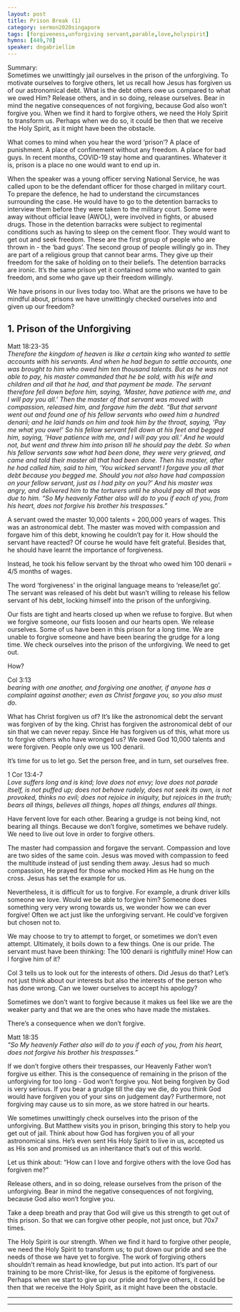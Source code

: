 ```yaml
---
layout: post
title: Prison Break (1)
category: sermon2020singapore
tags: [forgiveness,unforgiving servant,parable,love,holyspirit]
hymns: [449,70]
speaker: dngabriellim
---
```

Summary:  
Sometimes we unwittingly jail ourselves in the prison of the unforgiving. To motivate ourselves to forgive others, let us recall how Jesus has forgiven us of our astronomical debt. What is the debt others owe us compared to what we owed Him? Release others, and in so doing, release ourselves. Bear in mind the negative consequences of not forgiving, because God also won’t forgive you. When we find it hard to forgive others, we need the Holy Spirit to transform us. Perhaps when we do so, it could be then that we receive the Holy Spirit, as it might have been the obstacle. 

What comes to mind when you hear the word ‘prison’? A place of punishment. A place of confinement without any freedom. A place for bad guys. In recent months, COVID-19 stay home and quarantines. Whatever it is, prison is a place no one would want to end up in. 

When the speaker was a young officer serving National Service, he was called upon to be the defendant officer for those charged in military court. To prepare the defence, he had to understand the circumstances surrounding the case. He would have to go to the detention barracks to interview them before they were taken to the military court. Some were away without official leave (AWOL), were involved in fights, or abused drugs. Those in the detention barracks were subject to regimental conditions such as having to sleep on the cement floor. They would want to get out and seek freedom. These are the first group of people who are thrown in - the ‘bad guys’. The second group of people willingly go in. They are part of a religious group that cannot bear arms. They give up their freedom for the sake of holding on to their beliefs. The detention barracks are ironic. It’s the same prison yet it contained some who wanted to gain freedom, and some who gave up their freedom willingly. 

We have prisons in our lives today too. What are the prisons we have to be mindful about, prisons we have unwittingly checked ourselves into and given up our freedom?

## 1. Prison of the Unforgiving
Matt 18:23-35  
*Therefore the kingdom of heaven is like a certain king who wanted to settle accounts with his servants. And when he had begun to settle accounts, one was brought to him who owed him ten thousand talents. But as he was not able to pay, his master commanded that he be sold, with his wife and children and all that he had, and that payment be made. The servant therefore fell down before him, saying, ‘Master, have patience with me, and I will pay you all.’ Then the master of that servant was moved with compassion, released him, and forgave him the debt.
“But that servant went out and found one of his fellow servants who owed him a hundred denarii; and he laid hands on him and took him by the throat, saying, ‘Pay me what you owe!’ So his fellow servant fell down at his feet and begged him, saying, ‘Have patience with me, and I will pay you all.’ And he would not, but went and threw him into prison till he should pay the debt. So when his fellow servants saw what had been done, they were very grieved, and came and told their master all that had been done. Then his master, after he had called him, said to him, ‘You wicked servant! I forgave you all that debt because you begged me. Should you not also have had compassion on your fellow servant, just as I had pity on you?’ And his master was angry, and delivered him to the torturers until he should pay all that was due to him.
“So My heavenly Father also will do to you if each of you, from his heart, does not forgive his brother his trespasses.”*

A servant owed the master 10,000 talents = 200,000 years of wages. This was an astronomical debt. The master was moved with compassion and forgave him of this debt, knowing he couldn’t pay for it. How should the servant have reacted? Of course he would have felt grateful. Besides that, he should have learnt the importance of forgiveness. 

Instead, he took his fellow servant by the throat who owed him 100 denarii = 4/5 months of wages.

The word ‘forgiveness’ in the original language means to ‘release/let go’. The servant was released of his debt but wasn’t willing to release his fellow servant of his debt, locking himself into the prison of the unforgiving. 

Our fists are tight and hearts closed up when we refuse to forgive. But when we forgive someone, our fists loosen and our hearts open. We release ourselves. Some of us have been in this prison for a long time. We are unable to forgive someone and have been bearing the grudge for a long time. We check ourselves into the prison of the unforgiving. We need to get out. 

How?

Col 3:13  
*bearing with one another, and forgiving one another, if anyone has a complaint against another; even as Christ forgave you, so you also must do.*

What has Christ forgiven us of? It’s like the astronomical debt the servant was forgiven of by the king. Christ has forgiven the astronomical debt of our sin that we can never repay. Since He has forgiven us of this, what more us to forgive others who have wronged us? We owed God 10,000 talents and were forgiven. People only owe us 100 denarii. 

It’s time for us to let go. Set the person free, and in turn, set ourselves free. 

1 Cor 13:4-7  
*Love suffers long and is kind; love does not envy; love does not parade itself, is not puffed up; does not behave rudely, does not seek its own, is not provoked, thinks no evil; does not rejoice in iniquity, but rejoices in the truth; bears all things, believes all things, hopes all things, endures all things.*

Have fervent love for each other. Bearing a grudge is not being kind, not bearing all things. Because we don’t forgive, sometimes we behave rudely. We need to live out love in order to forgive others. 

The master had compassion and forgave the servant. Compassion and love are two sides of the same coin. Jesus was moved with compassion to feed the multitude instead of just sending them away. Jesus had so much compassion, He prayed for those who mocked Him as He hung on the cross. Jesus has set the example for us. 

Nevertheless, it is difficult for us to forgive. For example, a drunk driver kills someone we love. Would we be able to forgive him? Someone does something very very wrong towards us, we wonder how we can ever forgive! Often we act just like the unforgiving servant. He could’ve forgiven but chosen not to. 

We may choose to try to attempt to forget, or sometimes we don’t even attempt. Ultimately, it boils down to a few things. One is our pride. The servant must have been thinking: The 100 denarii is rightfully mine! How can I forgive him of it?

Col 3 tells us to look out for the interests of others. Did Jesus do that? Let’s not just think about our interests but also the interests of the person who has done wrong. Can we lower ourselves to accept his apology?

Sometimes we don’t want to forgive because it makes us feel like we are the weaker party and that we are the ones who have made the mistakes. 

There’s a consequence when we don’t forgive. 

Matt 18:35  
*“So My heavenly Father also will do to you if each of you, from his heart, does not forgive his brother his trespasses.”*

If we don’t forgive others their trespasses, our Heavenly Father won’t forgive us either. This is the consequence of remaining in the prison of the unforgiving for too long - God won’t forgive you. Not being forgiven by God is very serious. If you bear a grudge till the day we die, do you think God would have forgiven you of your sins on judgement day? Furthermore, not forgiving may cause us to sin more, as we store hatred in our hearts. 

We sometimes unwittingly check ourselves into the prison of the unforgiving. But Matthew visits you in prison, bringing this story to help you get out of jail. Think about how God has forgiven you of all your astronomical sins. He’s even sent His Holy Spirit to live in us, accepted us as His son and promised us an inheritance that’s out of this world. 

Let us think about: “How can I love and forgive others with the love God has forgiven me?”

Release others, and in so doing, release ourselves from the prison of the unforgiving. Bear in mind the negative consequences of not forgiving, because God also won’t forgive you. 

Take a deep breath and pray that God will give us this strength to get out of this prison. So that we can forgive other people, not just once, but 70x7 times.

The Holy Spirit is our strength. When we find it hard to forgive other people, we need the Holy Spirit to transform us; to put down our pride and see the needs of those we have yet to forgive. The work of forgiving others shouldn’t remain as head knowledge, but put into action. It’s part of our training to be more Christ-like, for Jesus is the epitome of forgiveness. Perhaps when we start to give up our pride and forgive others, it could be then that we receive the Holy Spirit, as it might have been the obstacle. 

----
****
